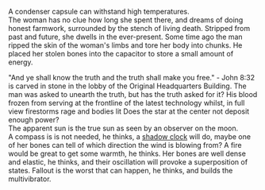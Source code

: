 A condenser capsule can withstand high temperatures.                  
The woman has no clue how long she spent there,
and dreams of doing honest farmwork,
surrounded by the stench of living death.
Stripped from past and future, she dwells in the ever-present. 
Some time ago the man ripped the skin of the woman's limbs and tore her body into chunks. He placed her stolen bones into the capacitor to store a small amount of energy. 

"And ye shall know the truth and the truth shall make you free." - John 8:32<br>
is carved in stone in the lobby of the Original Headquarters Building.
The man was asked to unearth the truth, but has the truth asked for it? 
His blood frozen from serving at the frontline of the latest technology
whilst, in full view firestorms rage and bodies lit 
Does the star at the center not deposit enough power?<br>
The apparent sun is the true sun as seen by an observer on the moon.<br>
A compass is is not needed, he thinks, a [shadow clock](https://www.armystudyguide.com/content/army_board_study_guide_topics/land_navigation_map_reading/field-expedient-methods-of-determining-direction.shtml) will do, maybe one of her bones can tell of which direction the wind is blowing from?
A fire would be great to get some warmth, he thinks.
Her bones are well dense and elastic, he thinks, and their oscillation will provoke a superposition of states. Fallout is the worst that can happen, he thinks, and builds the multivibrator. 



